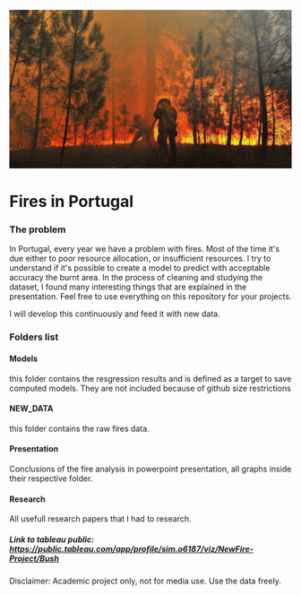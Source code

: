 ![logo_fire](https://raw.githubusercontent.com/Simao-Lopes/Fire-Project/main/Presentation/Background/1817788.jpg)

# Fires in Portugal 

### The problem

In Portugal, every year we have a problem with fires. Most of the time it's due either to poor resource allocation, or insufficient resources. I try to understand if it's possible to create a model to predict with acceptable accuracy the burnt area. In the process of cleaning and studying the dataset, I found many interesting things that are explained in the presentation. Feel free to use everything on this repository for your projects.

I will develop this continuously and feed it with new data.

### Folders list

#### Models
this folder contains the resgression results and is defined as a target to save computed models. They are not included because of github size restrictions
#### NEW_DATA
this folder contains the raw fires data.
#### Presentation
Conclusions of the fire analysis in powerpoint presentation, all graphs inside their respective folder.
#### Research
All usefull research papers that I had to research.



##### Link to tableau public: https://public.tableau.com/app/profile/sim.o6187/viz/NewFire-Project/Bush

Disclaimer: Academic project only, not for media use. Use the data freely.

